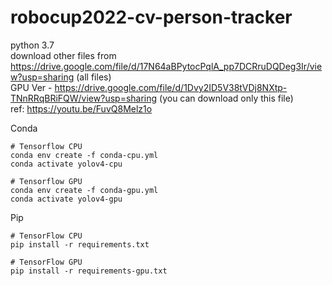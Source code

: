 # robocup2022-cv-person-tracker
python 3.7 <br>
download other files from https://drive.google.com/file/d/17N64aBPytocPqlA_pp7DCRruDQDeg3Ir/view?usp=sharing (all files)<br>
GPU Ver - https://drive.google.com/file/d/1Dvy2ID5V38tVDj8NXtp-TNnRRqBRiFQW/view?usp=sharing (you can download only this file)<br>
ref: https://youtu.be/FuvQ8Melz1o <br>

Conda <br>
```
# Tensorflow CPU
conda env create -f conda-cpu.yml
conda activate yolov4-cpu

# Tensorflow GPU
conda env create -f conda-gpu.yml
conda activate yolov4-gpu
```

Pip <br>
```
# TensorFlow CPU
pip install -r requirements.txt

# TensorFlow GPU
pip install -r requirements-gpu.txt
```
